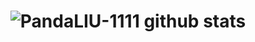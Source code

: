 <h1 align="center">

![PandaLIU-1111 github stats](https://github-readme-stats.vercel.app/api?username=PandaLIU-1111&show_icons=true)

</h1>

<!--
**PandaLIU-1111/PandaLIU-1111** is a ✨ _special_ ✨ repository because its `README.md` (this file) appears on your GitHub profile.

Here are some ideas to get you started:

- 🔭 I’m currently working on ...
- 🌱 I’m currently learning ...
- 👯 I’m looking to collaborate on ...
- 🤔 I’m looking for help with ...
- 💬 Ask me about ...
- 📫 How to reach me: ...
- 😄 Pronouns: ...
- ⚡ Fun fact: ...
-->
